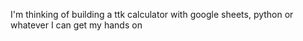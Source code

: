 I'm thinking of building a ttk calculator with google sheets, python or whatever I can get my hands on
